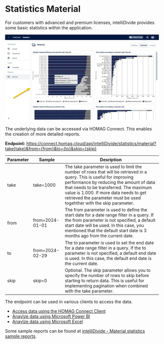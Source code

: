# Statistics Material

For customers with advanced and premium licenses, intelliDivide provides some basic statistics within the application.

![Satistics Material](MaterialStatistics01.png)

The underlying data can be accessed via HOMAG Connect. This enables the creation of more detailed reports.

<strong>Endpoint:</strong> https://connect.homag.cloud/api/intelliDivide/statistics/material?take{take}&from={from}&to={to}&skip={skip}

Parameter|Sample|Desription
------|------|------
take|take=1000|The take parameter is used to limit the number of rows that will be retrieved in a query. This is useful for improving performance by reducing the amount of data that needs to be transferred. The maximum value is 1.000. If more data needs to get retrieved the parameter must be used togehther with the skip parameter.
from|from=2024-01-01|The from parameter is used to define the start date for a date range filter in a query. If the from parameter is not specified, a default start date will be used. In this case, you mentioned that the default start date is 3 months ago from the current date.
to|from=2024-02-29|The to parameter is used to set the end date for a date range filter in a query. If the to parameter is not specified, a default end date is used. In this case, the default end date is the current date.
skip|skip=0|Optional. The skip parameter allows you to specify the number of rows to skip before starting to return data. This is useful for implementing pagination when combined with the take parameter. 

The endpoint can be used in various clients to access the data.

- [Access data using the HOMAG Connect Client](MaterialStatistics-Client.md) 
- [Anaylze data using Microsoft Power BI](MaterialStatistics-PowerBI.md)
- [Anaylze data using Microsoft Excel](MaterialStatistics-Excel.md)

Some sample reports can be found at [intelliDivide - Material statistics sample reports](../../../Samples/Statistics/Material).

